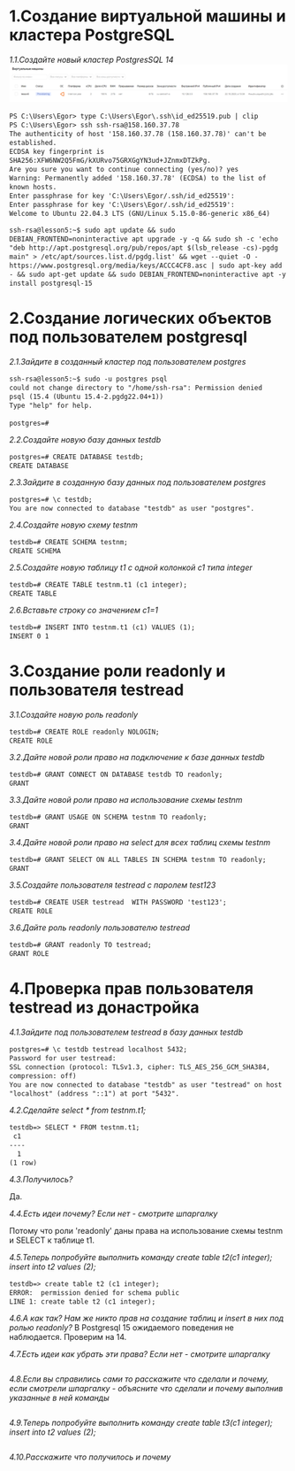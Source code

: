 # 1.Создание виртуальной машины и кластера PostgreSQL
*1.1.Cоздайте новый кластер PostgresSQL 14*
![Иллюстрация к проекту](https://github.com/sadbytrue/egor_sizov_pg_advanced/blob/main/Screenshot_9.png)
```
PS C:\Users\Egor> type C:\Users\Egor\.ssh\id_ed25519.pub | clip
PS C:\Users\Egor> ssh ssh-rsa@158.160.37.78
The authenticity of host '158.160.37.78 (158.160.37.78)' can't be established.
ECDSA key fingerprint is SHA256:XFW6NW2Q5FmG/kXURvo75GRXGgYN3ud+JZnmxDTZkPg.
Are you sure you want to continue connecting (yes/no)? yes
Warning: Permanently added '158.160.37.78' (ECDSA) to the list of known hosts.
Enter passphrase for key 'C:\Users\Egor/.ssh/id_ed25519':
Enter passphrase for key 'C:\Users\Egor/.ssh/id_ed25519':
Welcome to Ubuntu 22.04.3 LTS (GNU/Linux 5.15.0-86-generic x86_64)
```
```
ssh-rsa@lesson5:~$ sudo apt update && sudo DEBIAN_FRONTEND=noninteractive apt upgrade -y -q && sudo sh -c 'echo "deb http://apt.postgresql.org/pub/repos/apt $(lsb_release -cs)-pgdg main" > /etc/apt/sources.list.d/pgdg.list' && wget --quiet -O - https://www.postgresql.org/media/keys/ACCC4CF8.asc | sudo apt-key add - && sudo apt-get update && sudo DEBIAN_FRONTEND=noninteractive apt -y install postgresql-15
```
# 2.Создание логических объектов под пользователем postgresql
*2.1.Зайдите в созданный кластер под пользователем postgres*
```
ssh-rsa@lesson5:~$ sudo -u postgres psql
could not change directory to "/home/ssh-rsa": Permission denied
psql (15.4 (Ubuntu 15.4-2.pgdg22.04+1))
Type "help" for help.

postgres=#
```
*2.2.Создайте новую базу данных testdb*
```
postgres=# CREATE DATABASE testdb;
CREATE DATABASE
```
*2.3.Зайдите в созданную базу данных под пользователем postgres*
```
postgres=# \c testdb;
You are now connected to database "testdb" as user "postgres".
```
*2.4.Создайте новую схему testnm*
```
testdb=# CREATE SCHEMA testnm;
CREATE SCHEMA
```
*2.5.Создайте новую таблицу t1 с одной колонкой c1 типа integer*
```
testdb=# CREATE TABLE testnm.t1 (c1 integer);
CREATE TABLE
```
*2.6.Вставьте строку со значением c1=1*
```
testdb=# INSERT INTO testnm.t1 (c1) VALUES (1);
INSERT 0 1
```
# 3.Создание роли readonly и пользователя testread
*3.1.Создайте новую роль readonly*
```
testdb=# CREATE ROLE readonly NOLOGIN;
CREATE ROLE
```
*3.2.Дайте новой роли право на подключение к базе данных testdb*
```
testdb=# GRANT CONNECT ON DATABASE testdb TO readonly;
GRANT
```
*3.3.Дайте новой роли право на использование схемы testnm*
```
testdb=# GRANT USAGE ON SCHEMA testnm TO readonly;
GRANT
```
*3.4.Дайте новой роли право на select для всех таблиц схемы testnm*
```
testdb=# GRANT SELECT ON ALL TABLES IN SCHEMA testnm TO readonly;
GRANT
```
*3.5.Создайте пользователя testread с паролем test123*
```
testdb=# CREATE USER testread  WITH PASSWORD 'test123';
CREATE ROLE
```
*3.6.Дайте роль readonly пользователю testread*
```
testdb=# GRANT readonly TO testread;
GRANT ROLE
```
# 4.Проверка прав пользователя testread из донастройка
*4.1.Зайдите под пользователем testread в базу данных testdb*
```
postgres=# \c testdb testread localhost 5432;
Password for user testread:
SSL connection (protocol: TLSv1.3, cipher: TLS_AES_256_GCM_SHA384, compression: off)
You are now connected to database "testdb" as user "testread" on host "localhost" (address "::1") at port "5432".
```
*4.2.Сделайте select * from testnm.t1;*
```
testdb=> SELECT * FROM testnm.t1;
 c1
----
  1
(1 row)
```
*4.3.Получилось?*

Да.

*4.4.Есть идеи почему? Если нет - смотрите шпаргалку*

Потому что роли 'readonly' даны права на использование схемы testnm и SELECT к таблице t1.

*4.5.Теперь попробуйте выполнить команду create table t2(c1 integer); insert into t2 values (2);*
```
testdb=> create table t2 (c1 integer);
ERROR:  permission denied for schema public
LINE 1: create table t2 (c1 integer);

```
*4.6.А как так? Нам же никто прав на создание таблиц и insert в них под ролью readonly?*
В Postgresql 15 ожидаемого поведения не наблюдается. Проверим на 14.

*4.7.Есть идеи как убрать эти права? Если нет - смотрите шпаргалку*
```

```
*4.8.Если вы справились сами то расскажите что сделали и почему, если смотрели шпаргалку - объясните что сделали и почему выполнив указанные в ней команды*
```

```
*4.9.Теперь попробуйте выполнить команду create table t3(c1 integer); insert into t2 values (2);*
```

```
*4.10.Расскажите что получилось и почему*
```

```
